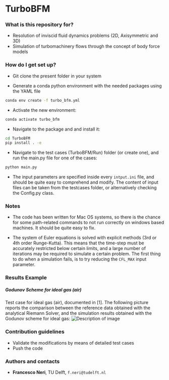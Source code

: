# TurboBFM #



### What is this repository for? ###

* Resolution of inviscid fluid dynamics problems (2D, Axisymmetric and 3D)
* Simulation of turbomachinery flows through the concept of body force models


### How do I get set up? ###

* Git clone the present folder in your system

* Generate a conda python environment with the needed packages using the YAML file
```bash
conda env create -f turbo_bfm.yml
```

* Activate the new environment:
```bash
conda activate turbo_bfm
```

* Navigate to the package and and install it:
```bash
cd TurboBFM
pip install . -e
```

* Navigate to the test cases (TurboBFM/Run) folder (or create one), and run the main.py file for one of the cases:
```bash
python main.py
```

* The input parameters are specified inside every `intput.ini` file, and should be quite easy to comprehend and modify. The content of input files
can be taken from the testcases folder, or alternatively checking the Config.py class.



### Notes ###
* The code has been written for Mac OS systems, so there is the chance for some path-related commands to not run correctly
on windows based machines. It should be quite easy to fix.

* The system of Euler equations is solved with explicit methods (3rd or 4th order Runge-Kutta). This means that the time-step must be accurately restricted below certain limits, and a large number of iterations may be required to simulate a certain problem. The first thing to do when a simulation fails, is to try reducing the `CFL_MAX` input parameter. 





### Results Example ###

##### Godunov Scheme for ideal gas (air) #####
Test case for ideal gas (air), documented in [1].
The following picture reports the comparison between the reference data obtained with the analytical Riemann Solver, and the simulation results obtained with the Godunov scheme for ideal gas:
![Description of image](images/godunov_idealgas.png)






### Contribution guidelines ###

* Validate the modifications by means of detailed test cases
* Push the code

### Authors and contacts ###

- **Francesco Neri**, TU Delft, `f.neri@tudelft.nl`




